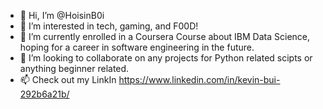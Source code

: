 - 👋 Hi, I’m @HoisinB0i
- 👀 I’m interested in tech, gaming, and F00D! 
- 🌱 I’m currently enrolled in a Coursera Course about IBM Data Science, hoping for a career in software engineering in the future.
- 💞️ I’m looking to collaborate on any projects for Python related scipts or anything beginner related.
- 📫 Check out my LinkIn https://www.linkedin.com/in/kevin-bui-292b6a21b/

<!---
HoisinB0i/HoisinB0i is a ✨ special ✨ repository because its `README.md` (this file) appears on your GitHub profile.
You can click the Preview link to take a look at your changes.
--->
